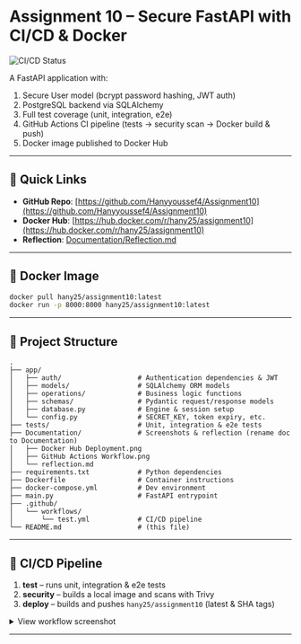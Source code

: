 # Assignment 10 – Secure FastAPI with CI/CD & Docker

![CI/CD Status](https://github.com/Hanyyoussef4/Assignment10/actions/workflows/test.yml/badge.svg)

A FastAPI application with:

1. Secure User model (bcrypt password hashing, JWT auth)
2. PostgreSQL backend via SQLAlchemy
3. Full test coverage (unit, integration, e2e)
4. GitHub Actions CI pipeline (tests → security scan → Docker build & push)
5. Docker image published to Docker Hub

---

## 🔗 Quick Links

* **GitHub Repo**: [https://github.com/Hanyyoussef4/Assignment10](https://github.com/Hanyyoussef4/Assignment10)
* **Docker Hub**: [https://hub.docker.com/r/hany25/assignment10](https://hub.docker.com/r/hany25/assignment10)
* **Reflection**: [Documentation/Reflection.md](Documentation/Reflection.md)

---

## 🐳 Docker Image

```bash
docker pull hany25/assignment10:latest
docker run -p 8000:8000 hany25/assignment10:latest
```

---

## 📂 Project Structure

```
.
├── app/
│   ├── auth/                   # Authentication dependencies & JWT
│   ├── models/                 # SQLAlchemy ORM models
│   ├── operations/             # Business logic functions
│   ├── schemas/                # Pydantic request/response models
│   ├── database.py             # Engine & session setup
│   └── config.py               # SECRET_KEY, token expiry, etc.
├── tests/                      # Unit, integration & e2e tests
├── Documentation/              # Screenshots & reflection (rename doc to Documentation)
│   ├── Docker Hub Deployment.png
│   ├── GitHub Actions Workflow.png
│   └── reflection.md
├── requirements.txt            # Python dependencies
├── Dockerfile                  # Container instructions
├── docker-compose.yml          # Dev environment
├── main.py                     # FastAPI entrypoint
├── .github/
│   └── workflows/
│       └── test.yml            # CI/CD pipeline
└── README.md                   # (this file)
```

---

## 🚦 CI/CD Pipeline

1. **test** – runs unit, integration & e2e tests
2. **security** – builds a local image and scans with Trivy
3. **deploy** – builds and pushes `hany25/assignment10` (latest & SHA tags)

<details>
<summary>View workflow screenshot</summary>

!\[GitHub Actions Workflow]\(Documentation/GitHub\ Actions\ Workflow\.png)

</details>

---
